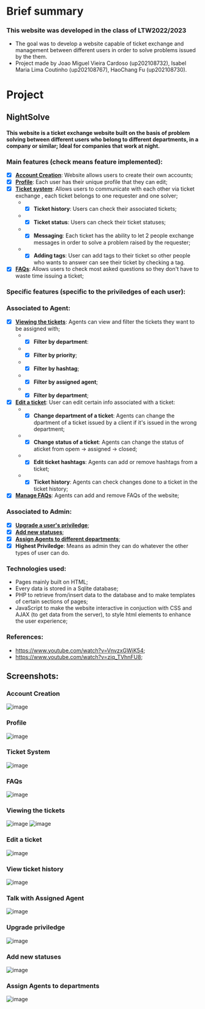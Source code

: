 # Brief summary
### This website was developed in the class of LTW2022/2023
- The goal was to develop a website capable of ticket exchange and management between different users in order to solve problems issued by the them.
- Project made by Joao Miguel Vieira Cardoso (up202108732), Isabel Maria Lima Coutinho (up202108767), HaoChang Fu (up202108730).

# Project
## NightSolve 
#### This website is a ticket exchange website built on the basis of problem solving between different users who belong to different departments, in a company or similar;   Ideal for companies that work at night.
### Main features (check means feature implemented): 
- [x] [**Account Creation**](#account-creation): Website allows users to create their own accounts;  
- [x] [**Profile**](#profile): Each user has their unique profile that they can edit;
- [x] [**Ticket system**](#ticket-system): Allows users to communicate with each other via ticket exchange , each ticket belongs to one requester and one solver;
  - - [x] **Ticket history**: Users can check their associated tickets;
  - - [x] **Ticket status**: Users can check their ticket statuses;  
  - - [x] **Messaging**: Each ticket has the ability to let 2 people exchange messages in order to solve a problem raised by the requester;
  - - [x] **Adding tags**: User can add tags to their ticket so other people who wants to answer can see their ticket by checking a tag.
- [X] [**FAQs**](#faqs): Allows users to check most asked questions so they don't have to waste time issuing a ticket;
### Specific features (specific to the priviledges of each user):
### Associated to Agent:
- [x] [**Viewing the tickets**](#viewing-the-tickets): Agents can view and filter the tickets they want to be assigned with;
  - - [x] **Filter by department**:
  - - [x] **Filter by priority**;
  - - [x] **Filter by hashtag**;
  - - [x] **Filter by assigned agent**;
  - - [x] **Filter by department**;
- [x] [**Edit a ticket**](#edit-a-ticket): User can edit certain info associated with a ticket:
  - - [x] **Change department of a ticket**: Agents can change the dpartment of a ticket issued by a client if it's issued in the wrong department;
  - - [x] **Change status of a ticket**: Agents can change the status of aticket from opem -> assigned -> closed; 
  - - [x] **Edit ticket hashtags**: Agents can add or remove hashtags from a ticket;
  - - [x] **Ticket history**: Agents can check changes done to a ticket in the ticket history;
- [x] [**Manage FAQs**](#faqs): Agents can add and remove FAQs of the website;

### Associated to Admin:
- [x] [**Upgrade a user's priviledge**](#upgrade-priviledge);
- [x] [**Add new statuses**](#add-new-statuses);
- [x] [**Assign Agents to different departments**](#assign-agents-to-departments);
- [x] **Highest Priviledge**: Means as admin they can do whatever the other types of user can do.

### Technologies used:
- Pages mainly built on HTML;
- Every data is stored in a Sqlite database;
- PHP to retrieve from/insert data to the database and to make templates of certain sections of pages;
- JavaScript to make the website interactive in conjuction with CSS and AJAX (to get data from the server), to style html elements to enhance the user experience;

### References:
- https://www.youtube.com/watch?v=VnvzxGWiK54;
- https://www.youtube.com/watch?v=ziq_TVhnFU8;

## Screenshots:
### Account Creation
![image](https://github.com/FEUP-LTW-2023/project-ltw14g04/assets/95939460/56fb6eba-e8be-458c-a43a-ab79baaa4c71)
### Profile
![image](https://github.com/FEUP-LTW-2023/project-ltw14g04/assets/95939460/97cad4ae-8c26-4773-9726-4f234735a5a4)
### Ticket System
![image](https://github.com/FEUP-LTW-2023/project-ltw14g04/assets/95939460/1c81c73f-05ea-4124-b423-833eee9d862a)
### FAQs
![image](https://github.com/FEUP-LTW-2023/project-ltw14g04/assets/95939460/cf4df7b8-cc3a-4e36-886d-c6e404703fb0)
### Viewing the tickets
![image](https://github.com/FEUP-LTW-2023/project-ltw14g04/assets/95939460/d7c24a80-8e75-4a9b-b762-06488ced990b)
![image](https://github.com/FEUP-LTW-2023/project-ltw14g04/assets/95939460/d7a11415-3edf-4d77-97f5-f11199122d57)
### Edit a ticket
![image](https://github.com/FEUP-LTW-2023/project-ltw14g04/assets/95939460/f6d3ef5e-0766-44ca-8fd6-cf18be8dfbc8)
### View ticket history
![image](https://github.com/FEUP-LTW-2023/project-ltw14g04/assets/95939460/35d4eac7-23ca-4e32-90f2-cc9ec0846fe1)
### Talk with Assigned Agent
![image](https://github.com/FEUP-LTW-2023/project-ltw14g04/assets/95939460/95cafc78-b52d-41c9-9278-82e28bdbf6e0)
### Upgrade priviledge
![image](https://github.com/FEUP-LTW-2023/project-ltw14g04/assets/95939460/2248ebba-03fc-499f-9b60-85af6349536c)
### Add new statuses
![image](https://github.com/FEUP-LTW-2023/project-ltw14g04/assets/95939460/4f4238ac-2301-4e3b-94fb-c6197a28fa7c)
### Assign Agents to departments
![image](https://github.com/FEUP-LTW-2023/project-ltw14g04/assets/95939460/8a428f12-e989-4703-a911-1b44dd8c94d2)
